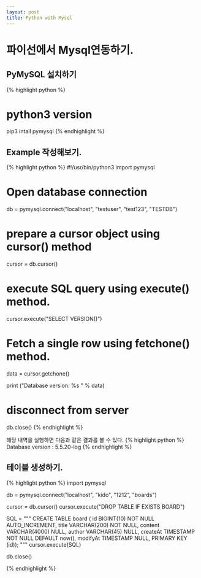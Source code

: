 ```yaml
---
layout: post
title: Python with Mysql
---
```


# 파이선에서 Mysql연동하기. 
## PyMySQL 설치하기
{% highlight python %}
# python3 version
pip3 intall pymysql
{% endhighlight %}

## Example 작성해보기. 
{% highlight python %}
#!/usr/bin/python3
import pymysql

# Open database connection
db = pymysql.connect("localhost", "testuser", "test123", "TESTDB")

# prepare a cursor object using cursor() method
cursor = db.cursor()

# execute SQL query using execute() method.
cursor.execute("SELECT VERSION()")

# Fetch a single row using fetchone() method.
data = cursor.getchone()

print ("Database version: %s " % data)

# disconnect from server
db.close()
{% endhighlight %}

해당 내역을 실행하면 다음과 같은 결과를 볼 수 있다. 
{% highlight python %}
Database version : 5.5.20-log
{% endhighlight %}

## 테이블 생성하기.
{% highlight python %}
import pymysql

db = pymysql.connect("localhost", "kido", "1212", "boards")

cursor = db.cursor()
cursor.execute("DROP TABLE IF EXISTS BOARD")

SQL = """
CREATE TABLE board (
    id BIGINT(10) NOT NULL AUTO_INCREMENT,
    title VARCHAR(200) NOT NULL,
	content VARCHAR(4000) NULL,
	author VARCHAR(45) NULL,
	createAt TIMESTAMP NOT NULL DEFAULT now(),
	modifyAt TIMESTAMP NULL,
	PRIMARY KEY (id));
"""
cursor.execute(SQL)

db.close()

{% endhighlight %}
